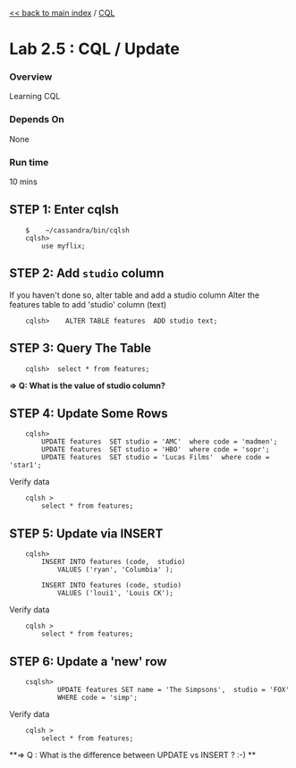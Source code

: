 <link rel='stylesheet' href='../assets/css/main.css'/>

[<< back to main index](../README.md)  / [CQL](README.md)

Lab 2.5 : CQL / Update
=========================

### Overview
Learning CQL

### Depends On 
None

### Run time
10 mins



## STEP 1:  Enter cqlsh
```
    $    ~/cassandra/bin/cqlsh
    cqlsh>   
        use myflix;
```

## STEP 2:  Add `studio` column
If you haven't done so, alter table and add a studio column
Alter the features table to add 'studio' column (text)
```
    cqlsh>    ALTER TABLE features  ADD studio text;
```


## STEP 3: Query The Table
```
    cqlsh>  select * from features;
```

**=> Q: What is the value of studio column?** 


## STEP 4:  Update Some Rows
```
    cqlsh>
        UPDATE features  SET studio = 'AMC'  where code = 'madmen';
        UPDATE features  SET studio = 'HBO'  where code = 'sopr';
        UPDATE features  SET studio = 'Lucas Films'  where code = 'star1';
```

Verify data
```
    cqlsh >    
        select * from features;
```

## STEP 5:  Update via INSERT
```
    cqlsh>
        INSERT INTO features (code,  studio)
            VALUES ('ryan', 'Columbia' );

        INSERT INTO features (code, studio)
            VALUES ('loui1', 'Louis CK');
```

Verify data
```
    cqlsh >    
        select * from features;
```


## STEP 6:   Update a 'new' row
```
    csqlsh>
            UPDATE features SET name = 'The Simpsons',  studio = 'FOX'
            WHERE code = 'simp';
```

Verify data
```
    cqlsh >    
        select * from features;
```

**=> Q : What is the difference between  UPDATE vs INSERT ? :-) **

